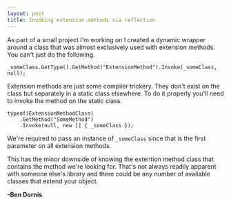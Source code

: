 ```yaml
---
layout: post
title: Invoking extension methods via reflection
---
```


As part of a small project I'm working on I created a dynamic wrapper around a class that was almost exclusively used with extension methods. You can't just do the following.

    _someClass.GetType().GetMethod("ExtensionMethod").Invoke(_someClass, null);
	
Extension methods are just some compiler trickery. They don't exist on the class but separately in a static class elsewhere. To do it properly you'll need to invoke the method on the static class.

	typeof(ExtensionMethodClass)
        .GetMethod("SomeMethod")
        .Invoke(null, new [] { _someClass });

We're required to pass an instance of `_someClass` since that is the first parameter on all extension methods.

This has the minor downside of knowing the extention method class that contains the method we're looking for. That's not always readily apparent with someone else's library and there could be any number of available classes that extend your object. 

**-Ben Dornis**